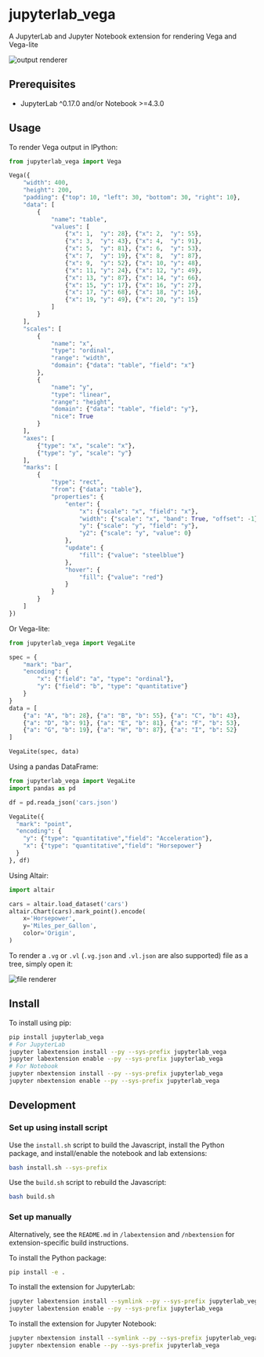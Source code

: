 # jupyterlab_vega

A JupyterLab and Jupyter Notebook extension for rendering Vega and Vega-lite

![output renderer](http://g.recordit.co/d9dWoMUUA3.gif)

## Prerequisites

* JupyterLab ^0.17.0 and/or Notebook >=4.3.0

## Usage

To render Vega output in IPython:

```python
from jupyterlab_vega import Vega

Vega({
    "width": 400,
    "height": 200,
    "padding": {"top": 10, "left": 30, "bottom": 30, "right": 10},
    "data": [
        {
            "name": "table",
            "values": [
                {"x": 1,  "y": 28}, {"x": 2,  "y": 55},
                {"x": 3,  "y": 43}, {"x": 4,  "y": 91},
                {"x": 5,  "y": 81}, {"x": 6,  "y": 53},
                {"x": 7,  "y": 19}, {"x": 8,  "y": 87},
                {"x": 9,  "y": 52}, {"x": 10, "y": 48},
                {"x": 11, "y": 24}, {"x": 12, "y": 49},
                {"x": 13, "y": 87}, {"x": 14, "y": 66},
                {"x": 15, "y": 17}, {"x": 16, "y": 27},
                {"x": 17, "y": 68}, {"x": 18, "y": 16},
                {"x": 19, "y": 49}, {"x": 20, "y": 15}
            ]
        }
    ],
    "scales": [
        {
            "name": "x",
            "type": "ordinal",
            "range": "width",
            "domain": {"data": "table", "field": "x"}
        },
        {
            "name": "y",
            "type": "linear",
            "range": "height",
            "domain": {"data": "table", "field": "y"},
            "nice": True
        }
    ],
    "axes": [
        {"type": "x", "scale": "x"},
        {"type": "y", "scale": "y"}
    ],
    "marks": [
        {
            "type": "rect",
            "from": {"data": "table"},
            "properties": {
                "enter": {
                    "x": {"scale": "x", "field": "x"},
                    "width": {"scale": "x", "band": True, "offset": -1},
                    "y": {"scale": "y", "field": "y"},
                    "y2": {"scale": "y", "value": 0}
                },
                "update": {
                    "fill": {"value": "steelblue"}
                },
                "hover": {
                    "fill": {"value": "red"}
                }
            }
        }
    ]
})
```

Or Vega-lite:

```python
from jupyterlab_vega import VegaLite

spec = {
    "mark": "bar",
    "encoding": {
        "x": {"field": "a", "type": "ordinal"},
        "y": {"field": "b", "type": "quantitative"}
    }
}
data = [
    {"a": "A", "b": 28}, {"a": "B", "b": 55}, {"a": "C", "b": 43},
    {"a": "D", "b": 91}, {"a": "E", "b": 81}, {"a": "F", "b": 53},
    {"a": "G", "b": 19}, {"a": "H", "b": 87}, {"a": "I", "b": 52}
]

VegaLite(spec, data)
```

Using a pandas DataFrame:

```python
from jupyterlab_vega import VegaLite
import pandas as pd

df = pd.reada_json('cars.json')

VegaLite({
  "mark": "point",
  "encoding": {
    "y": {"type": "quantitative","field": "Acceleration"},
    "x": {"type": "quantitative","field": "Horsepower"}
  }
}, df)
```

Using Altair:

```python
import altair

cars = altair.load_dataset('cars')
altair.Chart(cars).mark_point().encode(
    x='Horsepower',
    y='Miles_per_Gallon',
    color='Origin',
)
```

To render a `.vg` or `.vl` (`.vg.json` and `.vl.json` are also supported) file as a tree, simply open it:

![file renderer](http://g.recordit.co/z5LF4W28nv.gif)

## Install

To install using pip:

```bash
pip install jupyterlab_vega
# For JupyterLab
jupyter labextension install --py --sys-prefix jupyterlab_vega
jupyter labextension enable --py --sys-prefix jupyterlab_vega
# For Notebook
jupyter nbextension install --py --sys-prefix jupyterlab_vega
jupyter nbextension enable --py --sys-prefix jupyterlab_vega
```

## Development

### Set up using install script

Use the `install.sh` script to build the Javascript, install the Python package, and install/enable the notebook and lab extensions:

```bash
bash install.sh --sys-prefix
```

Use the `build.sh` script to rebuild the Javascript:

```bash
bash build.sh
```

### Set up manually

Alternatively, see the `README.md` in `/labextension` and `/nbextension` for extension-specific build instructions. 

To install the Python package:

```bash
pip install -e .
```

To install the extension for JupyterLab:

```bash
jupyter labextension install --symlink --py --sys-prefix jupyterlab_vega
jupyter labextension enable --py --sys-prefix jupyterlab_vega
```

To install the extension for Jupyter Notebook:

```bash
jupyter nbextension install --symlink --py --sys-prefix jupyterlab_vega
jupyter nbextension enable --py --sys-prefix jupyterlab_vega
```
